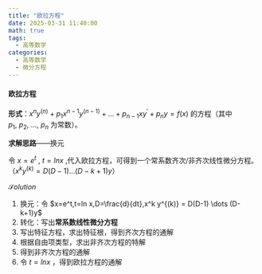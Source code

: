 ```yaml
---
title: "欧拉方程"     
date: 2025-03-31 11:40:00
math: true
tags:
  - 高等数学
categories: 
  - 高等数学
  - 微分方程
---
```


#### 欧拉方程

**形式**：$x^n y^{(n)}+p_1x^{n-1}y^{(n-1)}+\dots+p_{n-1}xy^{\prime}+p_ny=f(x)$ 的方程（其中 $p_1,\ p_2,\ \dots,\ p_n$ 为常数）。

**求解思路**——换元

令 $x = e^t$ , $t =lnx$ ,代入欧拉方程，可得到一个常系数齐次/非齐次线性微分方程。（$x^k y^{(k)} = D(D-1) \dots (D-k+1)y$）

$\mathcal Solution$ 

1.   换元：令 $x=e^t,t=ln x,D=\frac{d}{dt},x^k y^{(k)} = D(D-1) \dots (D-k+1)y$ 
2.   转化：写出**常系数线性微分方程**
3.   写出特征方程，求出特征根，得到齐次方程的通解
4.   根据自由项类型，求出非齐次方程的特解
5.   得到非齐次方程的通解
6.   令 $t=lnx$ ，得到欧拉方程的通解

